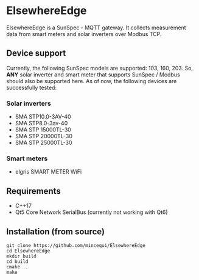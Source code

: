 # ElsewhereEdge

ElsewhereEdge is a SunSpec - MQTT gateway. It collects measurement data from smart meters and solar inverters over Modbus TCP.

## Device support
Currently, the following SunSpec models are supported: 103, 160, 203. So, **ANY** solar inverter and smart meter that supports SunSpec / Modbus should also be supported here. As of now, the following devices are successfully tested:
### Solar inverters
- SMA STP10.0-3AV-40
- SMA STP8.0-3av-40
- SMA STP 15000TL-30
- SMA STP 20000TL-30
- SMA STP 25000TL-30

### Smart meters
- elgris SMART METER WiFi

## Requirements
- C++17
- Qt5 Core Network SerialBus (currently not working with Qt6)

## Installation (from source)
```
git clone https://github.com/mincequi/ElsewhereEdge
cd ElsewhereEdge
mkdir build
cd build
cmake ..
make
```
